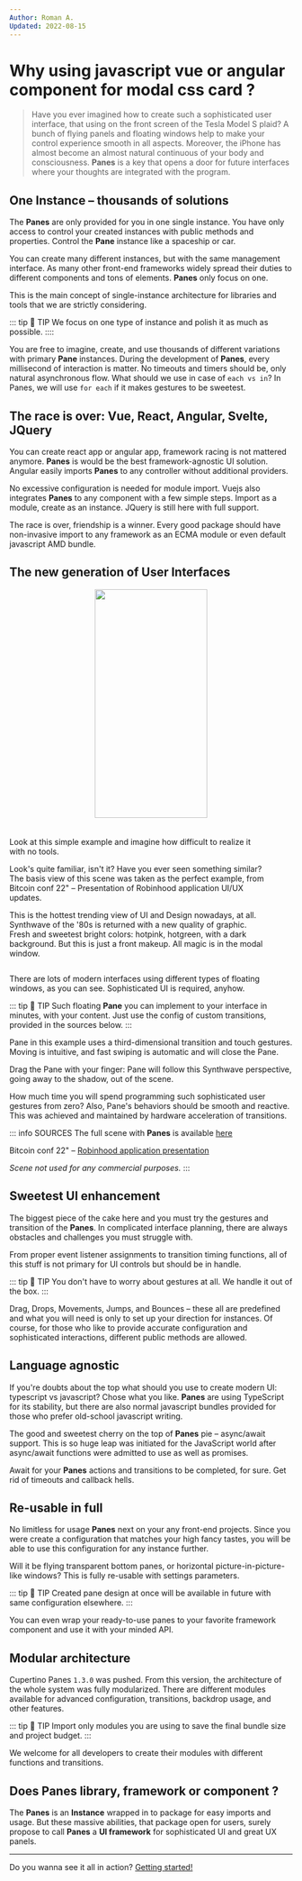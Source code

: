 ```yaml
---
Author: Roman A.
Updated: 2022-08-15
---
```



# Why using javascript vue or angular component for modal css card ?

> Have you ever imagined how to create such a sophisticated user interface, that using on the front screen of the Tesla Model S plaid? A bunch of flying panels and floating windows help to make your control experience smooth in all aspects. Moreover, the iPhone has almost become an almost natural continuous of your body and consciousness. **Panes** is a key that opens a door for future interfaces where your thoughts are integrated with the program.

<!-- more -->

## One Instance – thousands of solutions
The **Panes** are only provided for you in one single instance. You have only access to control your created instances with public methods and properties. Control the **Pane** instance like a spaceship or car. 

You can create many different instances, but with the same management interface. As many other front-end frameworks widely spread their duties to different components and tons of elements. **Panes** only focus on one.

This is the main concept of single-instance architecture for libraries and tools that we are strictly considering.

::: tip  🍰 TIP
We focus on one type of instance and polish it as much as possible.
::::

You are free to imagine, create, and use thousands of different variations with primary **Pane** instances. 
During the development of **Panes**, every millisecond of interaction is matter. 
No timeouts and timers should be, only natural asynchronous flow. 
What should we use in case of `each vs in`? In Panes, we will use `for each` if it makes gestures to be sweetest. 

## The race is over: Vue, React, Angular, Svelte, JQuery

You can create react app or angular app, framework racing is not mattered anymore. 
**Panes** is would be the best framework-agnostic UI solution. 
Angular easily imports **Panes** to any controller without additional providers. 

No excessive configuration is needed for module import. 
Vuejs also integrates **Panes** to any component with a few simple steps. Import as a module, create as an instance. 
JQuery is still here with full support.

The race is over, friendship is a winner. Every good package should have non-invasive import to any framework as an ECMA module or even default javascript AMD bundle.

## The new generation of User Interfaces

<style lang="css">
    .pic-text {
        display: flex;
        flex-wrap: wrap;
        gap: 20px;
    }

    .pic-text img {
        display: block;
        flex-shrink: 0;
        height: 406px;
        margin: auto;
    }

    .pic-text .text {
        min-width: 300px;
        flex-shrink: 1;
        flex-grow: 0;
        width: 460px;
    }    
</style>
<div class="pic-text">
    <img width="200" height="406" loading="lazy" src="/demos/custom-transitions.gif" />
    <div class="text">
        <p> 
            Look at this simple example and imagine how difficult to realize it with no tools.
        </p>
        <p>
            Look's quite familiar, isn't it? Have you ever seen something similar?
            The basis view of this scene was taken as the perfect example, from Bitcoin conf 22" – Presentation of Robinhood application UI/UX updates.
        </p>
        <p>
            This is the hottest trending view of UI and Design nowadays, at all. 
            Synthwave of the '80s is returned with a new quality of graphic.
            Fresh and sweetest bright colors: hotpink, hotgreen, with a dark background.
            But this is just a front makeup. All magic is in the modal window.
        </p>
    </div>
</div>

There are lots of modern interfaces using different types of floating windows, as you can see. Sophisticated UI is required, anyhow.

::: tip 🍰 TIP
Such floating **Pane** you can implement to your interface in minutes, with your content. Just use the config of custom transitions, provided in the sources below.
:::

Pane in this example uses a third-dimensional transition and touch gestures. Moving is intuitive, and fast swiping is automatic and will close the Pane. 

Drag the Pane with your finger: Pane will follow this Synthwave perspective, going away to the shadow, out of the scene.

How much time you will spend programming such sophisticated user gestures from zero? Also, Pane's behaviors should be smooth and reactive. This was achieved and maintained by hardware acceleration of transitions.

::: info SOURCES
The full scene with **Panes** is available [here](https://output.jsbin.com/garijar)

Bitcoin conf 22" – [Robinhood application presentation](https://www.youtube.com/watch?v=YHsF4WNqxPA)

*Scene not used for any commercial purposes.*
:::

## Sweetest UI enhancement
The biggest piece of the cake here and you must try the gestures and transition of the **Panes**. In complicated interface planning, there are always obstacles and challenges you must struggle with. 

From proper event listener assignments to transition timing functions, all of this stuff is not primary for UI controls but should be in handle.

::: tip  🍰 TIP
You don't have to worry about gestures at all. We handle it out of the box.
:::

Drag, Drops, Movements, Jumps, and Bounces – these all are predefined and what you will need is only to set up your direction for instances. Of course, for those who like to provide accurate configuration and sophisticated interactions, different public methods are allowed.

## Language agnostic
If you're doubts about the top what should you use to create modern UI: typescript vs javascript? Chose what you like. 
**Panes** are using TypeScript for its stability, but there are also normal javascript bundles provided for those who prefer old-school javascript writing.

The good and sweetest cherry on the top of **Panes** pie – async/await support. This is so huge leap was initiated for the JavaScript world after async/await functions were admitted to use as well as promises.

Await for your **Panes** actions and transitions to be completed, for sure. Get rid of timeouts and callback hells.

## Re-usable in full
No limitless for usage **Panes** next on your any front-end projects. Since you were create a configuration that matches your high fancy tastes, you will be able to use this configuration for any instance further. 

Will it be flying transparent bottom panes, or horizontal picture-in-picture-like windows? This is fully re-usable with settings parameters.

::: tip  🍰 TIP
Created pane design at once will be available in future with same configuration elsewhere.
:::

You can even wrap your ready-to-use panes to your favorite framework component and use it with your minded API.

## Modular architecture
Cupertino Panes `1.3.0` was pushed. From this version, the architecture of the whole system was fully modularized. 
There are different modules available for advanced configuration, transitions, backdrop usage, and other features.
 

::: tip  🍰 TIP
Import only modules you are using to save the final bundle size and project budget.
:::

We welcome for all developers to create their modules with different functions and transitions.


## Does Panes library, framework or component ?
The **Panes** is an **Instance** wrapped in to package for easy imports and usage. 
But these massive abilities, that package open for users, surely propose to call **Panes** a **UI framework** for sophisticated UI and great UX panels.

---
Do you wanna see it all in action? [Getting started!](/getting-started) 
